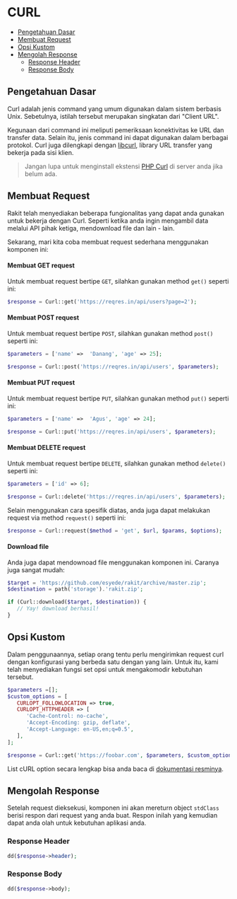 # CURL

<!-- MarkdownTOC autolink="true" autoanchor="true" levels="2,3" bracket="round" lowercase="only_ascii" -->

- [Pengetahuan Dasar](#pengetahuan-dasar)
- [Membuat Request](#membuat-request)
- [Opsi Kustom](#opsi-kustom)
- [Mengolah Response](#mengolah-response)
    - [Response Header](#response-header)
    - [Response Body](#response-body)

<!-- /MarkdownTOC -->


<a id="pengetahuan-dasar"></a>
## Pengetahuan Dasar

Curl adalah jenis command yang umum digunakan dalam sistem berbasis Unix. Sebetulnya,
istilah tersebut merupakan singkatan dari "Client URL".

Kegunaan dari command ini meliputi pemeriksaan konektivitas ke URL dan transfer data.
Selain itu, jenis command ini dapat digunakan dalam berbagai protokol. Curl juga dilengkapi
dengan [libcurl](https://curl.haxx.se/libcurl), library URL transfer yang bekerja pada sisi klien.

>  Jangan lupa untuk menginstall ekstensi [PHP Curl](http://php.net/manual/en/book.curl.php)
   di server anda jika belum ada.



<a id="membuat-request"></a>
## Membuat Request

Rakit telah menyediakan beberapa fungionalitas yang dapat anda gunakan untuk bekerja dengan Curl.
Seperti ketika anda ingin mengambil data melalui API pihak ketiga, mendownload file dan lain - lain.

Sekarang, mari kita coba membuat request sederhana menggunakan komponen ini:


#### Membuat GET request
Untuk membuat request bertipe `GET`, silahkan gunakan method `get()` seperti ini:

```php
$response = Curl::get('https://reqres.in/api/users?page=2');
```


#### Membuat POST request
Untuk membuat request bertipe `POST`, silahkan gunakan method `post()` seperti ini:

```php
$parameters = ['name' =>  'Danang', 'age' => 25];

$response = Curl::post('https://reqres.in/api/users', $parameters);
```


#### Membuat PUT request
Untuk membuat request bertipe `PUT`, silahkan gunakan method `put()` seperti ini:

```php
$parameters = ['name' =>  'Agus', 'age' => 24];

$response = Curl::put('https://reqres.in/api/users', $parameters);
```


#### Membuat DELETE request
Untuk membuat request bertipe `DELETE`, silahkan gunakan method `delete()` seperti ini:

```php
$parameters = ['id' => 6];

$response = Curl::delete('https://reqres.in/api/users', $parameters);
```

Selain menggunakan cara spesifik diatas, anda juga dapat melakukan request via
method `request()` seperti ini:

```php
$response = Curl::request($method = 'get', $url, $params, $options);
```


#### Download file
Anda juga dapat mendownoad file menggunakan komponen ini. Caranya juga sangat mudah:

```php
$target = 'https://github.com/esyede/rakit/archive/master.zip';
$destination = path('storage').'rakit.zip';

if (Curl::download($target, $destination)) {
   // Yay! download berhasil!
}
```


<a id="opsi-kustom"></a>
## Opsi Kustom

Dalam penggunaannya, setiap orang tentu perlu mengirimkan request curl dengan konfigurasi yang
berbeda satu dengan yang lain. Untuk itu, kami telah menyediakan fungsi set opsi untuk
mengakomodir kebutuhan tersebut.

```php
$parameters =[];
$custom_options = [
   CURLOPT_FOLLOWLOCATION => true,
   CURLOPT_HTTPHEADER => [
      'Cache-Control: no-cache',
      'Accept-Encoding: gzip, deflate',
      'Accept-Language: en-US,en;q=0.5',
   ],
];

$response = Curl::get('https://foobar.com', $parameters, $custom_options);
```

List cURL option secara lengkap bisa anda baca di
[dokumentasi resminya](https://www.php.net/manual/en/function.curl-setopt.php).



<a id="mengolah-response"></a>
## Mengolah Response

Setelah request dieksekusi, komponen ini akan mereturn object `stdClass` berisi respon dari
request yang anda buat. Respon inilah yang kemudian dapat anda olah untuk kebutuhan aplikasi anda.


<a id="response-header"></a>
### Response Header

```php
dd($response->header);
```

<a id="response-body"></a>
### Response Body

```php
dd($response->body);
```
